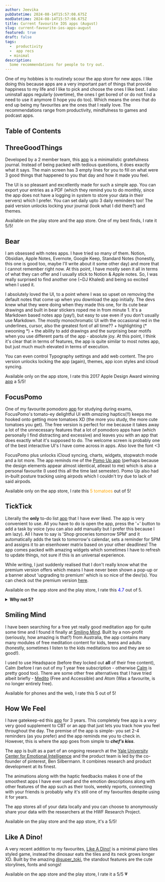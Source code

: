 ```yaml
---
author: Jeevika
pubDatetime: 2024-08-14T15:57:08.675Z
modDatetime: 2024-08-14T15:57:08.675Z
title: Current favourite IOS apps (August)
slug: current-favourite-ios-apps-august
featured: true
draft: false
tags:
  -  productivity
  -  app recs
  - minimal
description:
  Some recommendations for people to try out.
---
```


One of my hobbies is to routinely scour the app store for new apps. I like doing this because apps are a very important part of things that provide happiness to my life and I like to pick and choose the ones I like best. I also uninstall apps regularly (overtime), the ones I get bored of or do not find a need to use it anymore (I hope you do too). Which means the ones that do end up being my favourites are the ones that I really love. The recommendations range from productivity, mindfulness to games and podcast apps.

## Table of Contents

## ThreeGoodThings

Developed by a 2 member team, this [app](https://oatmealapps.com/three-good-things) is a minimalistic gratefulness journal. Instead of being packed with tedious questions, it does exactly what it says. The main screen has 3 empty lines for you to fill on what were 3 good things that happened to you that day and how it made you feel.

The UI is so pleasant and excellently made for such a simple app. You can export your entries as a PDF (which they remind you to do monthly, since the app does not have a logging in system to store your data in their servers) which I prefer. You can set daily upto 3 daily reminders too! The paid version unlocks locking your journal (look what I did there?) and themes.

Available on the play store and the app store. One of my best finds, I rate it 5/5!

## Bear

I am obsessed with notes apps. I have tried so many of them. Notion, Obsidian, Apple Notes, Evernote, Google Keep, Standard Notes (honestly, this one is good too, maybe I'll write about it some other day) and more that I cannot remember right now. At this point, I have mostly seen it all in terms of what they can offer and I usually stick to Notion & Apple notes. So, I was really surprised to find another one (~DJ Khaled) and being so excited when I used it.

I absolutely loved the UI, to a point where I was so upset on removing the default notes that come up when you download
the app initially. The devs knew what they were doing when they made this one, for its cute bear drawings and built in bear stickers roped me in from minute 1. It's a Markdown based notes app (yay!), but easy to use even if you don't usually use Markdown. The mostly monochromatic UI with the occasional red in the underlines, cursor, also the greatest font of all time?? + highlighting (* swooning *) + the ability to add drawings and the surprising bear motifs when you use different parts of the app - absolute joy. At this point, I think it's clear that in terms of features, the app is quite similar to most notes app, but just much much elevated in terms of execution.

You can even control Typography settings and add web content. The pro version unlocks locking the app (again), themes, app icon styles and icloud syncing.

Available only on the app store, I rate this 2017 Apple Design Award winning [app](https://bear.app/) a 5/5!

## FocusPomo

One of my favourite pomodoro [app](https://apps.apple.com/us/app/focuspomo-pomodoro-timer/id1528322796) for studying during exams, FocusPomo's tomato-ey delightful UI with *amazing* haptics(!!) keeps me hooked onto getting more tomatoes XD (the more you study, the more cute tomatoes you get). The free version is perfect for me because it takes away a lot of the unnecessary features that a lot of pomodoro apps have (which personally I find distracting and excessive) and leaves you with an app that does exactly what it's supposed to do. The welcome screen is probably one of the best interactive UI's I have come across in apps. Also love the font <3

FocusPomo plus unlocks iCloud syncing, charts, widgets, stopwatch mode and a lot more. The app reminds me of the [Pomo Up app](https://apps.apple.com/us/app/pomo-up-pomodoro-timer/id6469688331) (perhaps because the design elements appear almost identical, atleast to me) which is also a personal favourite (I used this all the time last semester). Pomo Up also had in-built posture tracking using airpods which I couldn't try due to lack of said airpods.

Available only on the app store, I rate this <span style="color:orange">5 tomatoes</span> out of 5!

## TickTick

Literally the **only** to-do list [app](https://ticktick.com/home) that I have ever liked. The app is very convenient to use. All you have to do is open the app, press the '+' button to add a task by voice (you can also add manually but I prefer this because I am lazy). All I have to say is 'Shop groceries tomorrow 5PM' and it automatically adds the task to tomorrow's calendar, sets a reminder for 5PM and assigns it to an eisenhower matrix based on your other deadlines! The app comes packed with amazing widgets which sometimes I have to refresh to update things, not sure if this is an universal experience.

While writing, I just suddenly realised that I don't really know what the premium version offers which means I have never been shown a pop-up or a banner about 'upgrading to premium' which is so nice of the dev/(s). You can check out the premium version [here](https://ticktick.com/upgrade).

Available on the app store and the play store, I rate this <span style="color:blue">4.7</span> out of 5.
<details> <summary style="font-weight:bold">Why not 5?</summary> <p>Because why would the tasks get added to the default list - Inbox instead of the user created list? I believe there should be no Inbox and every task should automatically get added to the list made by user. Yes, you can select for which list you think the task should go into, but that made the experience slow and I found that annoying.</p> </details>

## Smiling Mind
I have been searching for a free yet really good meditation app for quite some time and I found it finally at [Smiling Mind](https://app.smilingmind.com.au/). Built by a non-profit (seriously, how amazing is that?) from Australia, the app contains many many modules of free meditation content for kids, teens and adults (honestly, sometimes I listen to the kids meditations too and they are so good!).

I used to use Headspace (before they locked out **all** of their free content), Calm (before I ran out of my 1 year free subscription - otherwise [Calm](https://www.calm.com/app/meditate) is pretty good too). There are some other free alternatives that I have tried albeit briefly - [Medito](https://meditofoundation.org/meditations) (Free and Accessible) and Atom (Was a favourite, is no longer entirely free).

Available for phones and the web, I rate this 5 out of 5!

## How We Feel

I have gatekeep-ed this [app](https://howwefeel.org/) for 3 years. This completely free app is a very very good supplement to CBT or an app that just lets you track how you feel throughout the day. The premise of the app is simple- you set 2-4 reminders (as you prefer) and the app reminds me you to check in. However, this is where the app goes from simple to ***chef's kiss***.

The app is built as a part of an ongoing research at the [Yale University Center for Emotional Intelligence](http://ycei.org/) and the product team is led by the co-founder of pinterest, Ben Silbermann. It combines research and product development at its finest.

The animations along with the haptic feedbacks makes it one of the smoothest apps I have ever used and the emotion descriptions along with other features of the app such as their tools, weekly reports, connecting with your friends is probably why it's still one of my favourites despite using it for years.

The app stores all of your data locally and you can choose to anonymously share your data with the researchers at the HWF Research Project.

Available on the play store and the app store, it's a 5/5!

## Like A Dino!
A very recent addition to my favourites, [Like A Dino!](https://apps.apple.com/us/app/like-a-dino/id1527726706) is a minimal piano tiles styled game, instead the dinosaur eats the tiles and its neck grows longer XD. Built by the amazing [@super_toki](https://www.super-toki.com/), the standout features are the cute storylines, fonts and songs!

Available on the app store and the play store, I rate it a 5/5 💗


